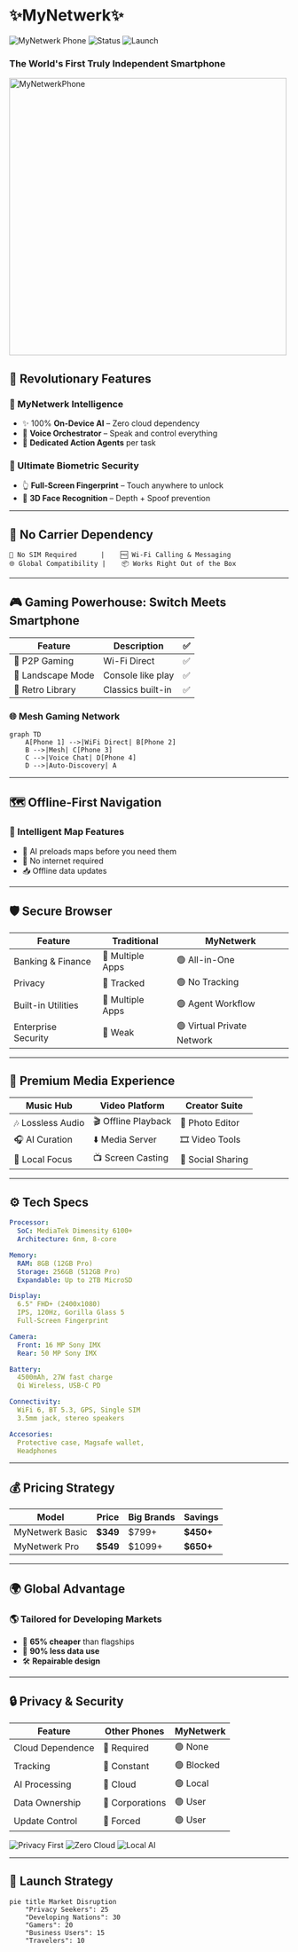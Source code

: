 
# ✨MyNetwerk✨

![MyNetwerk Phone](https://img.shields.io/badge/MyNetwerk-Phone-blue?style=for-the-badge&logo=android&logoColor=white)
![Status](https://img.shields.io/badge/Status-Revolutionary-red?style=for-the-badge)
![Launch](https://img.shields.io/badge/Launch-2026-green?style=for-the-badge)

### **The World's First Truly Independent Smartphone**

<p>
  <img src="https://github.com/user-attachments/assets/3d5f27bb-cfdd-4067-ba49-e6c73b1885a1" alt="MyNetwerkPhone" width="500"/>
</p>

## 🌟 Revolutionary Features

### 🧠 MyNetwerk Intelligence

* ✨ 100% **On-Device AI** – Zero cloud dependency  
* 🎯 **Voice Orchestrator** – Speak and control everything  
* 🤖 **Dedicated Action Agents** per task  

### 🔐 Ultimate Biometric Security

* 👆 **Full-Screen Fingerprint** – Touch anywhere to unlock  
* 📸 **3D Face Recognition** – Depth + Spoof prevention  

---

## 📡 No Carrier Dependency

```
🚫 No SIM Required      |    🆓 Wi-Fi Calling & Messaging
🌐 Global Compatibility |    📦 Works Right Out of the Box
```

---

## 🎮 Gaming Powerhouse: Switch Meets Smartphone

| Feature           | Description          | ✅ |
| ----------------- | -------------------- | - |
| 🎯 P2P Gaming     | Wi-Fi Direct         | ✅ |
| 🔄 Landscape Mode | Console like play    | ✅ |
| 👾 Retro Library  | Classics built-in    | ✅ |

### 🌐 Mesh Gaming Network

```mermaid
graph TD
    A[Phone 1] -->|WiFi Direct| B[Phone 2]
    B -->|Mesh| C[Phone 3]
    C -->|Voice Chat| D[Phone 4]
    D -->|Auto-Discovery| A
```

---

## 🗺️ Offline-First Navigation

### 🧭 Intelligent Map Features

* 🤖 AI preloads maps before you need them  
* 🔌 No internet required  
* 📥 Offline data updates  

---

## 🛡️ Secure Browser

| Feature             | Traditional      | MyNetwerk                  |
| ------------------- | ---------------- | -------------------------- |
| Banking & Finance   | 🔴 Multiple Apps | 🟢 All-in-One              |
| Privacy             | 🔴 Tracked       | 🟢 No Tracking             |
| Built-in Utilities  | 🔴 Multiple Apps | 🟢 Agent Workflow          |
| Enterprise Security | 🔴 Weak          | 🟢 Virtual Private Network |

---

## 🎵 Premium Media Experience

| Music Hub         | Video Platform        | Creator Suite     |
| ----------------- | --------------------- | ----------------- |
| 🎶 Lossless Audio | 🎬 Offline Playback   | 📸 Photo Editor   |
| 🎧 AI Curation    | ⬇️ Media Server       | 🎞️ Video Tools    |
| 📱 Local Focus    | 📺 Screen Casting     | 🔄 Social Sharing |

---

## ⚙️ Tech Specs

```yaml
Processor:
  SoC: MediaTek Dimensity 6100+
  Architecture: 6nm, 8-core

Memory:
  RAM: 8GB (12GB Pro)
  Storage: 256GB (512GB Pro)
  Expandable: Up to 2TB MicroSD

Display:
  6.5" FHD+ (2400x1080)
  IPS, 120Hz, Gorilla Glass 5
  Full-Screen Fingerprint

Camera:
  Front: 16 MP Sony IMX
  Rear: 50 MP Sony IMX

Battery:
  4500mAh, 27W fast charge
  Qi Wireless, USB-C PD

Connectivity:
  WiFi 6, BT 5.3, GPS, Single SIM
  3.5mm jack, stereo speakers

Accesories:
  Protective case, Magsafe wallet,
  Headphones
```

---

## 💰 Pricing Strategy

| Model            | Price     | Big Brands  | Savings    |
| ---------------- | --------- | ----------- | ---------- |
| MyNetwerk Basic  | **$349**  | $799+       | **$450+**  |
| MyNetwerk Pro    | **$549**  | $1099+      | **$650+**  |

---

## 🌍 Global Advantage

### 🌎 Tailored for Developing Markets

* 📱 **65% cheaper** than flagships  
* 📶 **90% less data use**  
* 🛠️ **Repairable design**  

---

## 🔒 Privacy & Security

| Feature          | Other Phones    | MyNetwerk  |
| ---------------- | --------------- | ---------- |
| Cloud Dependence | 🔴 Required     | 🟢 None    |
| Tracking         | 🔴 Constant     | 🟢 Blocked |
| AI Processing    | 🔴 Cloud        | 🟢 Local   |
| Data Ownership   | 🔴 Corporations | 🟢 User    |
| Update Control   | 🔴 Forced       | 🟢 User    |

![Privacy First](https://img.shields.io/badge/Privacy-First-blue?style=for-the-badge)
![Zero Cloud](https://img.shields.io/badge/Zero-Cloud-red?style=for-the-badge)
![Local AI](https://img.shields.io/badge/Local-AI-green?style=for-the-badge)

---

## 🚀 Launch Strategy

```mermaid
pie title Market Disruption
    "Privacy Seekers": 25
    "Developing Nations": 30
    "Gamers": 20
    "Business Users": 15
    "Travelers": 10
```
